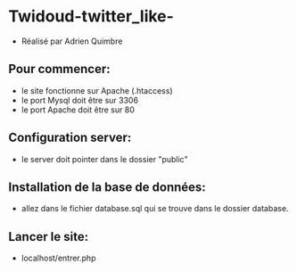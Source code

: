 # Twidoud-twitter_like-

- Réalisé par Adrien Quimbre

## Pour commencer:

- le site fonctionne sur Apache (.htaccess)
- le port Mysql doit être sur 3306
- le port Apache doit être sur 80

## Configuration server:

- le server doit pointer dans le dossier "public"

## Installation de la base de données:

- allez dans le fichier database.sql qui se trouve dans le dossier database.

## Lancer le site:

- localhost/entrer.php